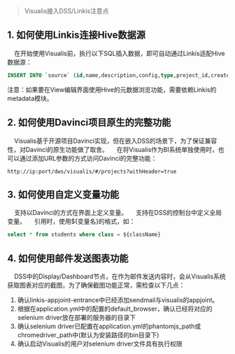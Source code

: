 > Visualis接入DSS/Linkis注意点

## 1. 如何使用Linkis连接Hive数据源

&nbsp;&nbsp;&nbsp;&nbsp;在开始使用Visualis前，执行以下SQL插入数据，即可自动通过Linkis适配Hive数据源：

````sql
INSERT INTO `source` (id,name,description,config,type,project_id,create_by,create_time,update_by,update_time,parent_id,full_parent_id,is_folder,`index`) VALUES (1,'hiveDataSource','','{"parameters":"","password":"","url":"test","username":"hiveDataSource-token"}','hive',-1,null,null,null,null,null,null,null,null);

````
注意：如果要在View编辑界面使用Hive的元数据浏览功能，需要依赖Linkis的metadata模块。

## 2. 如何使用Davinci项目原生的完整功能

&nbsp;&nbsp;&nbsp;&nbsp;Visualis基于开源项目Davinci实现，但在嵌入DSS的场景下，为了保证兼容性，对Davinci的原生功能做了取舍。
&nbsp;&nbsp;&nbsp;&nbsp;在将Visualis作为BI系统单独使用时，也可以通过添加URL参数的方式访问Davinci的完整功能：
````url
http://ip:port/dws/visualis/#/projects?withHeader=true
````

## 3. 如何使用自定义变量功能

&nbsp;&nbsp;&nbsp;&nbsp;支持以Davinci的方式在界面上定义变量。
&nbsp;&nbsp;&nbsp;&nbsp;支持在DSS的控制台中定义全局变量。
&nbsp;&nbsp;&nbsp;&nbsp;引用时，使用${变量名}的格式，如：
````sql
select * from students where class = ${className}
````

## 4. 如何使用邮件发送图表功能

&nbsp;&nbsp;&nbsp;&nbsp;DSS中的Display/Dashboard节点，在作为邮件发送内容时，会从Visualis系统获取图表对应的截图，为了确保截图功能正常，需检查以下几点：
1. 确认linkis-appjoint-entrance中已经添加sendmail与visualis的appjoint。
1. 根据在application.yml中的配置的default_browser，确认已经将对应的selenium driver放在部署的服务器的目录下
1. 确认selenium driver已配置在application.yml的phantomjs_path或chromedriver_path中(默认为安装路径的bin目录下)
1. 确认启动Visualis的用户对selenium driver文件具有执行权限